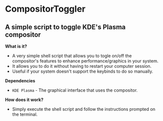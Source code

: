 # CompositorToggler
## A simple script to toggle KDE's Plasma compositor

**What is it?**
- A very simple shell script that allows you to togle on/off the compositor's features to enhance performance/graphics in your system.
- It allows you to do it without having to restart your computer session.
- Useful if your system doesn't support the keybinds to do so manually.

**Dependencies**
- ``KDE Plasma`` - The graphical interface that uses the compositor.

**How does it work?**
- Simply execute the shell script and follow the instructions prompted on the terminal.
